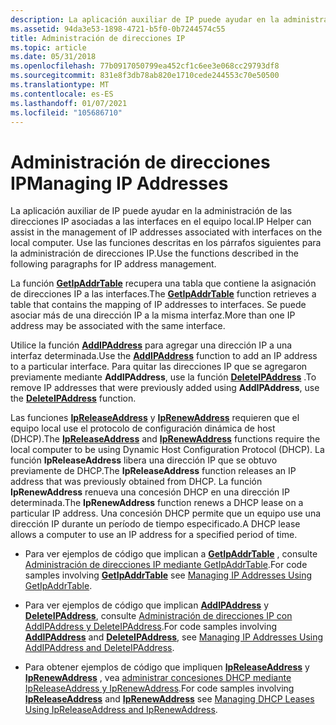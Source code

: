 ```yaml
---
description: La aplicación auxiliar de IP puede ayudar en la administración de las direcciones IP asociadas a las interfaces en el equipo local. Use las funciones descritas en los párrafos siguientes para la administración de direcciones IP.
ms.assetid: 94da3e53-1898-4721-b5f0-0b7244574c55
title: Administración de direcciones IP
ms.topic: article
ms.date: 05/31/2018
ms.openlocfilehash: 77b0917050799ea452cf1c6ee3e068cc29793df8
ms.sourcegitcommit: 831e8f3db78ab820e1710cede244553c70e50500
ms.translationtype: MT
ms.contentlocale: es-ES
ms.lasthandoff: 01/07/2021
ms.locfileid: "105686710"
---
```

# <a name="managing-ip-addresses"></a><span data-ttu-id="582a3-104">Administración de direcciones IP</span><span class="sxs-lookup"><span data-stu-id="582a3-104">Managing IP Addresses</span></span>

<span data-ttu-id="582a3-105">La aplicación auxiliar de IP puede ayudar en la administración de las direcciones IP asociadas a las interfaces en el equipo local.</span><span class="sxs-lookup"><span data-stu-id="582a3-105">IP Helper can assist in the management of IP addresses associated with interfaces on the local computer.</span></span> <span data-ttu-id="582a3-106">Use las funciones descritas en los párrafos siguientes para la administración de direcciones IP.</span><span class="sxs-lookup"><span data-stu-id="582a3-106">Use the functions described in the following paragraphs for IP address management.</span></span>

<span data-ttu-id="582a3-107">La función [**GetIpAddrTable**](/windows/desktop/api/Iphlpapi/nf-iphlpapi-getipaddrtable) recupera una tabla que contiene la asignación de direcciones IP a las interfaces.</span><span class="sxs-lookup"><span data-stu-id="582a3-107">The [**GetIpAddrTable**](/windows/desktop/api/Iphlpapi/nf-iphlpapi-getipaddrtable) function retrieves a table that contains the mapping of IP addresses to interfaces.</span></span> <span data-ttu-id="582a3-108">Se puede asociar más de una dirección IP a la misma interfaz.</span><span class="sxs-lookup"><span data-stu-id="582a3-108">More than one IP address may be associated with the same interface.</span></span>

<span data-ttu-id="582a3-109">Utilice la función [**AddIPAddress**](/windows/desktop/api/Iphlpapi/nf-iphlpapi-addipaddress) para agregar una dirección IP a una interfaz determinada.</span><span class="sxs-lookup"><span data-stu-id="582a3-109">Use the [**AddIPAddress**](/windows/desktop/api/Iphlpapi/nf-iphlpapi-addipaddress) function to add an IP address to a particular interface.</span></span> <span data-ttu-id="582a3-110">Para quitar las direcciones IP que se agregaron previamente mediante **AddIPAddress**, use la función [**DeleteIPAddress**](/windows/desktop/api/Iphlpapi/nf-iphlpapi-deleteipaddress) .</span><span class="sxs-lookup"><span data-stu-id="582a3-110">To remove IP addresses that were previously added using **AddIPAddress**, use the [**DeleteIPAddress**](/windows/desktop/api/Iphlpapi/nf-iphlpapi-deleteipaddress) function.</span></span>

<span data-ttu-id="582a3-111">Las funciones [**IpReleaseAddress**](/windows/desktop/api/Iphlpapi/nf-iphlpapi-ipreleaseaddress) y [**IpRenewAddress**](/windows/desktop/api/Iphlpapi/nf-iphlpapi-iprenewaddress) requieren que el equipo local use el protocolo de configuración dinámica de host (DHCP).</span><span class="sxs-lookup"><span data-stu-id="582a3-111">The [**IpReleaseAddress**](/windows/desktop/api/Iphlpapi/nf-iphlpapi-ipreleaseaddress) and [**IpRenewAddress**](/windows/desktop/api/Iphlpapi/nf-iphlpapi-iprenewaddress) functions require the local computer to be using Dynamic Host Configuration Protocol (DHCP).</span></span> <span data-ttu-id="582a3-112">La función **IpReleaseAddress** libera una dirección IP que se obtuvo previamente de DHCP.</span><span class="sxs-lookup"><span data-stu-id="582a3-112">The **IpReleaseAddress** function releases an IP address that was previously obtained from DHCP.</span></span> <span data-ttu-id="582a3-113">La función **IpRenewAddress** renueva una concesión DHCP en una dirección IP determinada.</span><span class="sxs-lookup"><span data-stu-id="582a3-113">The **IpRenewAddress** function renews a DHCP lease on a particular IP address.</span></span> <span data-ttu-id="582a3-114">Una concesión DHCP permite que un equipo use una dirección IP durante un período de tiempo especificado.</span><span class="sxs-lookup"><span data-stu-id="582a3-114">A DHCP lease allows a computer to use an IP address for a specified period of time.</span></span>

-   <span data-ttu-id="582a3-115">Para ver ejemplos de código que implican a [**GetIpAddrTable**](/windows/desktop/api/Iphlpapi/nf-iphlpapi-getipaddrtable) , consulte [Administración de direcciones IP mediante GetIpAddrTable](managing-ip-addresses-using-getipaddrtable.md).</span><span class="sxs-lookup"><span data-stu-id="582a3-115">For code samples involving [**GetIpAddrTable**](/windows/desktop/api/Iphlpapi/nf-iphlpapi-getipaddrtable) see [Managing IP Addresses Using GetIpAddrTable](managing-ip-addresses-using-getipaddrtable.md).</span></span>

-   <span data-ttu-id="582a3-116">Para ver ejemplos de código que implican [**AddIPAddress**](/windows/desktop/api/Iphlpapi/nf-iphlpapi-addipaddress) y [**DeleteIPAddress**](/windows/desktop/api/Iphlpapi/nf-iphlpapi-deleteipaddress), consulte [Administración de direcciones IP con AddIPAddress y DeleteIPAddress](managing-ip-addresses-using-addipaddress-and-deleteipaddress.md).</span><span class="sxs-lookup"><span data-stu-id="582a3-116">For code samples involving [**AddIPAddress**](/windows/desktop/api/Iphlpapi/nf-iphlpapi-addipaddress) and [**DeleteIPAddress**](/windows/desktop/api/Iphlpapi/nf-iphlpapi-deleteipaddress), see [Managing IP Addresses Using AddIPAddress and DeleteIPAddress](managing-ip-addresses-using-addipaddress-and-deleteipaddress.md).</span></span>

-   <span data-ttu-id="582a3-117">Para obtener ejemplos de código que impliquen [**IpReleaseAddress**](/windows/desktop/api/Iphlpapi/nf-iphlpapi-ipreleaseaddress) y [**IpRenewAddress**](/windows/desktop/api/Iphlpapi/nf-iphlpapi-iprenewaddress) , vea [administrar concesiones DHCP mediante IpReleaseAddress y IpRenewAddress](managing-dhcp-leases-using-ipreleaseaddress-and-iprenewaddress.md).</span><span class="sxs-lookup"><span data-stu-id="582a3-117">For code samples involving [**IpReleaseAddress**](/windows/desktop/api/Iphlpapi/nf-iphlpapi-ipreleaseaddress) and [**IpRenewAddress**](/windows/desktop/api/Iphlpapi/nf-iphlpapi-iprenewaddress) see [Managing DHCP Leases Using IpReleaseAddress and IpRenewAddress](managing-dhcp-leases-using-ipreleaseaddress-and-iprenewaddress.md).</span></span>

 

 




